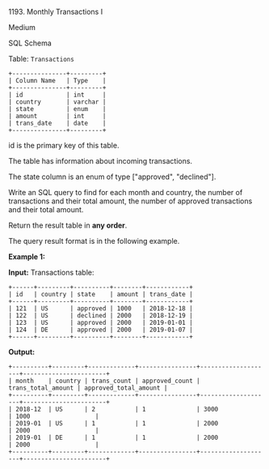 1193\. Monthly Transactions I

Medium

SQL Schema

Table: `Transactions`

    +---------------+---------+ 
    | Column Name   | Type    | 
    +---------------+---------+ 
    | id            | int     | 
    | country       | varchar | 
    | state         | enum    | 
    | amount        | int     | 
    | trans_date    | date    | 
    +---------------+---------+ 

id is the primary key of this table.

The table has information about incoming transactions.

The state column is an enum of type ["approved", "declined"].

Write an SQL query to find for each month and country, the number of transactions and their total amount, the number of approved transactions and their total amount.

Return the result table in **any order**.

The query result format is in the following example.

**Example 1:**

**Input:** Transactions table: 

    +------+---------+----------+--------+------------+ 
    | id   | country | state    | amount | trans_date | 
    +------+---------+----------+--------+------------+ 
    | 121  | US      | approved | 1000   | 2018-12-18 | 
    | 122  | US      | declined | 2000   | 2018-12-19 | 
    | 123  | US      | approved | 2000   | 2019-01-01 | 
    | 124  | DE      | approved | 2000   | 2019-01-07 | 
    +------+---------+----------+--------+------------+

**Output:** 

    +----------+---------+-------------+----------------+--------------------+-----------------------+ 
    | month    | country | trans_count | approved_count | trans_total_amount | approved_total_amount | 
    +----------+---------+-------------+----------------+--------------------+-----------------------+ 
    | 2018-12  | US      | 2           | 1              | 3000               | 1000                  | 
    | 2019-01  | US      | 1           | 1              | 2000               | 2000                  | 
    | 2019-01  | DE      | 1           | 1              | 2000               | 2000                  | 
    +----------+---------+-------------+----------------+--------------------+-----------------------+ 